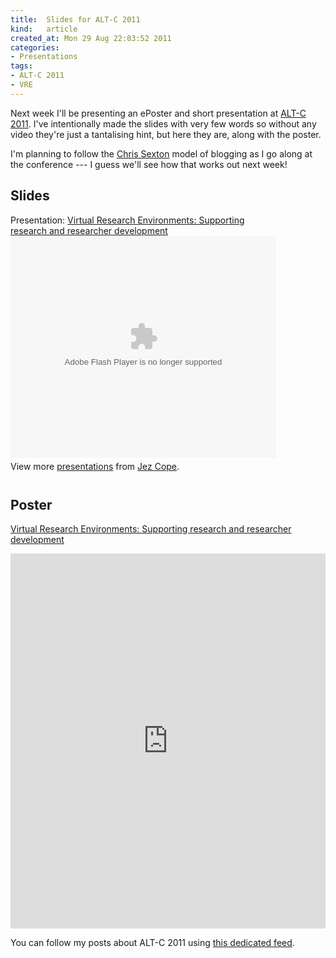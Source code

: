 ```yaml
---
title:  Slides for ALT-C 2011
kind:   article
created_at: Mon 29 Aug 22:03:52 2011
categories:
- Presentations
tags:
- ALT-C 2011
- VRE
---
```


Next week I'll be presenting an ePoster and short presentation at [ALT-C
2011][]. I've intentionally made the slides with very few words so without any
video they're just a tantalising hint, but here they are, along with the
poster.

I'm planning to follow the [Chris Sexton][] model of blogging as I go along at
the conference --- I guess we'll see how that works out next week!

[ALT-C 2011]: http://www.alt.ac.uk/altc/alt-c-2011
[Chris Sexton]: http://cicsdir.blogspot.com/

## Slides

<div style="width:425px" id="__ss_9061070">Presentation: <a href="http://www.slideshare.net/jezcope/virtual-research-environments-supporting-research-and-researcher-development" title="Virtual Research Environments: Supporting research and researcher development">Virtual Research Environments: Supporting research and researcher development</a><object id="__sse9061070" width="425" height="355"><param name="movie" value="http://static.slidesharecdn.com/swf/ssplayer2.swf?doc=eposter0210slides-110829161623-phpapp02&stripped_title=virtual-research-environments-supporting-research-and-researcher-development&userName=jezcope" /><param name="allowFullScreen" value="true"/><param name="allowScriptAccess" value="always"/><embed name="__sse9061070" src="http://static.slidesharecdn.com/swf/ssplayer2.swf?doc=eposter0210slides-110829161623-phpapp02&stripped_title=virtual-research-environments-supporting-research-and-researcher-development&userName=jezcope" type="application/x-shockwave-flash" allowscriptaccess="always" allowfullscreen="true" width="425" height="355"></embed></object><div style="padding:5px 0 12px">View more <a href="http://www.slideshare.net/">presentations</a> from <a href="http://www.slideshare.net/jezcope">Jez Cope</a>.</div></div>

## Poster

<a title="View Virtual Research Environments: Supporting research and researcher development on Scribd" href="http://www.scribd.com/doc/63641777/Virtual-Research-Environments-Supporting-research-and-researcher-development">Virtual Research Environments: Supporting research and researcher development</a>

<iframe class="scribd_iframe_embed" src="http://www.scribd.com/embeds/63641777/content?start_page=1&view_mode=list&access_key=key-p0g9i5msb6jp71uy06s" data-auto-height="true" data-aspect-ratio="0.706697459584296" scrolling="no" id="doc_11531" width="100%" height="600" frameborder="0"></iframe>

<script type="text/javascript">(function() { var scribd = document.createElement("script"); scribd.type = "text/javascript"; scribd.async = true; scribd.src = "http://www.scribd.com/javascripts/embed_code/inject.js"; var s = document.getElementsByTagName("script")[0]; s.parentNode.insertBefore(scribd, s); })();</script>

You can follow my posts about ALT-C 2011 using [this dedicated
feed](/feeds/tag/alt-c-2011.xml).
